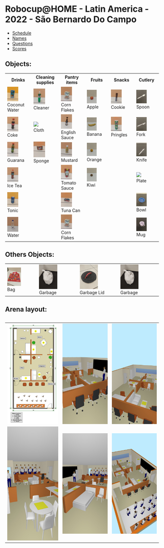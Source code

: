 # Robocup@HOME - Latin America - 2022 - São Bernardo Do Campo

- [Schedule](schedule.pdf)
- [Names](name.pdf)
- [Questions](questions.pdf)
- [Scores](scores.pdf)

## Objects:

<table>
  <tr>
    <th>Drinks</th>
    <th>Cleaning supplies</th>
    <th>Pantry items</th>
    <th>Fruits</th>
    <th>Snacks</th>
    <th>Cutlery</th>
  </tr>
  <tr>
    <td><img src="Objects/Drinks_CoconutWater.jpg" width="50%"/><br>Coconut Water</td>
    <td><img src="Objects/CleaningSupplies_Cleaner.jpg" width="50%"/><br>Cleaner</td>
    <td><img src="Objects/PantryItems_CornFlakes.jpg" width="50%"/><br>Corn Flakes</td>
    <td><img src="Objects/Fruits_Apple.jpg" width="50%"/><br>Apple</td>
    <td><img src="Objects/Snacks_Cookie.jpg" width="50%"/><br>Cookie</td>
    <td><img src="Objects/Cutlery_Spoon.jpg" width="50%"/><br>Spoon</td>
  </tr>
  <tr>
    <td><img src="Objects/Drinks_Coke.jpg" width="50%"/><br>Coke</td>
    <td><img src="Objects/CleaningSupplies_Cloth.jpg" width="50%"/><br>Cloth</td>
    <td><img src="Objects/PantryItems_EnglishSauce.jpg" width="50%"/><br>English Sauce</td>
    <td><img src="Objects/Fruits_Banana.jpg" width="50%"/><br>Banana</td>
    <td><img src="Objects/Snacks_Pringles.jpg" width="50%"/><br>Pringles</td>
    <td><img src="Objects/Cutlery_Fork.jpg" width="50%"/><br>Fork</td>
  </tr>
  <tr>
    <td><img src="Objects/Drinks_Guarana.jpg" width="50%"/><br>Guarana</td>
    <td><img src="Objects/CleaningSupplies_Sponge.jpg" width="50%"/><br>Sponge</td>
    <td><img src="Objects/PantryItems_Mustard.jpg" width="50%"/><br>Mustard</td>
    <td><img src="Objects/Fruits_Orange.jpg" width="50%"/><br>Orange</td>
    <td></td>
    <td><img src="Objects/Cutlery_knife.jpg" width="50%"/><br>Knife</td>
  </tr>
  <tr>
    <td><img src="Objects/Drinks_IceTea.jpg" width="50%"/><br>Ice Tea</td>
    <td></td>
    <td><img src="Objects/PantryItems_TomatoSauce.jpg" width="50%"/><br>Tomato Sauce</td>
    <td><img src="Objects/Fruits_Kiwi.jpg" width="50%"/><br>Kiwi</td>
    <td></td>
    <td><img src="Objects/Cutlery_Plate.jpg" width="50%"/><br>Plate</td>
  </tr>
  <tr>
    <td><img src="Objects/Drinks_Tonic.jpg" width="50%"/><br>Tonic</td>
    <td></td>
    <td><img src="Objects/PantryItems_TunaCan.jpg" width="50%"/><br>Tuna Can</td>
    <td></td>
    <td></td>
    <td><img src="Objects/Cutlery_Bowl.jpg" width="50%"/><br>Bowl</td>
  </tr>
  <tr>
    <td><img src="Objects/Drinks_Water.jpg" width="50%"/><br>Water</td>
    <td></td>
    <td><img src="Objects/PantryItems_CornFlakes.jpg" width="50%"/><br>Corn Flakes</td>
    <td></td>
    <td></td>
    <td><img src="Objects/Cutlery_Mug.jpg" width="50%"/><br>Mug</td>
  </tr>
</table>


## Others Objects:

<table>
  <tr>
    <td><img src="Objects/Bag.jpg" width="50%"/><br>Bag</td>
    <td><img src="Objects/Garbage.jpg" width="50%"/><br>Garbage</td>
    <td><img src="Objects/Garbage_Lid.jpg" width="50%"/><br>Garbage Lid</td>
    <td><img src="Objects/Garbage.jpg" width="50%"/><br>Garbage</td>
  </tr>
<table>


## Arena layout:

<table>
  <tr>
    <td><img src="Arena/LARC_@home_2022_furniture.png" /></td>
    <td><img src="Arena/LARC_@home_2022_furniture_1.jpg" /></td>
    <td><img src="Arena/LARC_@home_2022_furniture_2.jpg" /></td>
  </tr>
    <tr>
    <td><img src="Arena/LARC_@home_2022_furniture_3.jpg" /></td>
    <td><img src="Arena/LARC_@home_2022_furniture_4.jpg" /></td>
    <td><img src="Arena/LARC_@home_2022_furniture_5.jpg" /></td>
  </tr>

<table>

